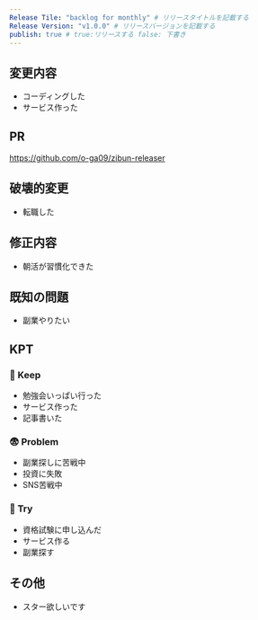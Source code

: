 ```yaml
---
Release Tile: "backlog for monthly" # リリースタイトルを記載する
Release Version: "v1.0.0" # リリースバージョンを記載する
publish: true # true:リリースする false: 下書き
---
```

## 変更内容

- コーディングした
- サービス作った

## PR

https://github.com/o-ga09/zibun-releaser

## 破壊的変更

- 転職した

## 修正内容

- 朝活が習慣化できた

## 既知の問題

- 副業やりたい

## KPT
### 🌻 Keep

- 勉強会いっぱい行った
- サービス作った
- 記事書いた

### 😨 Problem

- 副業探しに苦戦中
- 投資に失敗
- SNS苦戦中

### 🌈 Try

- 資格試験に申し込んだ
- サービス作る
- 副業探す


## その他

- スター欲しいです
